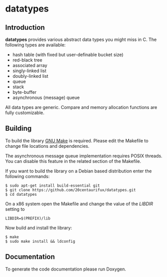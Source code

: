 # datatypes

## Introduction

**datatypes** provides various abstract data types you might miss in C.
The following types are available:

* hash table (with fixed but user-definable bucket size)
* red-black tree
* associated array
* singly-linked list
* doubly-linked list
* queue
* stack
* byte-buffer
* asynchronous (message) queue

All data types are generic. Compare and memory allocation functions are fully
customizable.

## Building

To build the library [GNU Make](https://www.gnu.org/software/make/) is required.
Please edit the Makefile to change file locations and dependencies.

The asynchronous message queue implementation requires POSIX threads. You can
disable this feature in the related section of the Makefile.

If you want to build the library on a Debian based distribution enter the following
commands:

```
$ sudo apt-get install build-essential git
$ git clone https://github.com/20centaurifux/datatypes.git
$ cd datatypes
```

On a x86 system open the Makefile and change the value of the *LIBDIR* setting
to

```
LIBDIR=$(PREFIX)/lib
```

Now build and install the library:

```
$ make
$ sudo make install && ldconfig
```

## Documentation

To generate the code documentation please run Doxygen.
